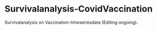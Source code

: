 # Survivalanalysis-CovidVaccination
Survivalanalysis on Vaccination-timeseriesdata (Editing ongoing). 
